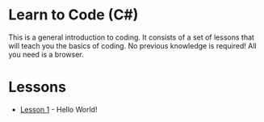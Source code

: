 # Learn to Code (C#)

This is a general introduction to coding. It consists of a set of lessons that
will teach you the basics of coding. No previous knowledge is required! All you
need is a browser.

# Lessons

- [Lesson 1](lesson1/Lesson1.md) - Hello World!
